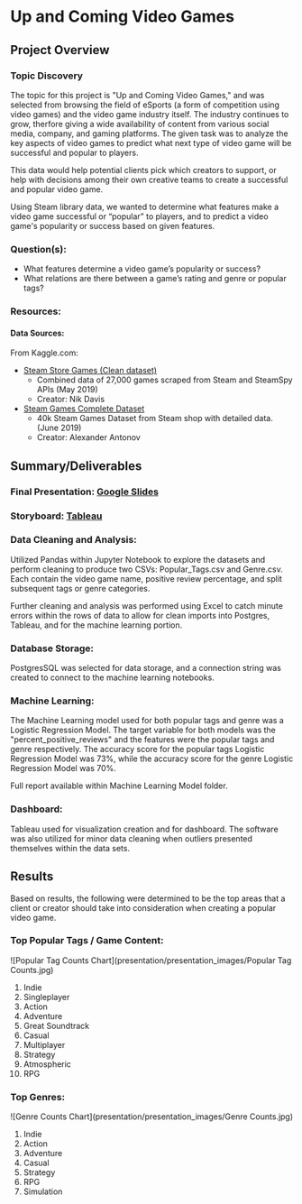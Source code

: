 # Up and Coming Video Games

## Project Overview 

### Topic Discovery 
The topic for this project is "Up and Coming Video Games," and was selected from browsing the field of eSports (a form of competition using video games) and the video game industry itself. The industry continues to grow, therfore giving a wide availability of content from various social media, company, and gaming platforms. The given task was to analyze the key aspects of video games to predict what next type of video game will be successful and popular to players. 

This data would help potential clients pick which creators to support, or help with decisions among their own creative teams to create a successful and popular video game. 

Using Steam library data, we wanted to determine what features make a video game successful or “popular” to players, and to predict a video game's popularity or success based on given features.

### Question(s): 
* What features determine a video game’s popularity or success? 
* What relations are there between a game’s rating and genre or popular tags? 

### Resources: 

#### Data Sources:
From Kaggle.com: 
* [Steam Store Games (Clean dataset)](https://www.kaggle.com/nikdavis/steam-store-games)
    * Combined data of 27,000 games scraped from Steam and SteamSpy APIs (May 2019)
    * Creator: Nik Davis 
* [Steam Games Complete Dataset](https://www.kaggle.com/trolukovich/steam-games-complete-dataset)
    * 40k Steam Games Dataset from Steam shop with detailed data. (June 2019)
    * Creator: Alexander Antonov 

## Summary/Deliverables 

### Final Presentation: [Google Slides](https://docs.google.com/presentation/d/1BftnMm7_0hzENDXpyaWT1JZWwxeSu5iBG8XQtGRbP2U/edit?usp=sharing)

### Storyboard: [Tableau](https://public.tableau.com/profile/eva.fuentes.lopez#!/vizhome/UCB_Storyboard_Dashboard/UpandComingVideoGames?publish=yes)
              

### Data Cleaning and Analysis: 
Utilized Pandas within Jupyter Notebook to explore the datasets and perform cleaning to produce two CSVs: Popular_Tags.csv and Genre.csv. Each contain the video game name, positive review percentage, and split subsequent tags or genre categories. 

Further cleaning and analysis was performed using Excel to catch minute errors within the rows of data to allow for clean imports into Postgres, Tableau, and for the machine learning portion. 

### Database Storage: 
PostgresSQL was selected for data storage, and a connection string was created to connect to the machine learning notebooks. 

### Machine Learning: 
The Machine Learning model used for both popular tags and genre was a Logistic Regression Model. The target variable for both models was the "percent_positive_reviews" and the features were the popular tags and genre respectively. The accuracy score for the popular tags Logistic Regression Model was 73%, while the accuracy score for the genre Logistic Regression Model was 70%.

Full report available within Machine Learning Model folder. 

### Dashboard: 

Tableau used for visualization creation and for dashboard. The software was also utilized for minor data cleaning when outliers presented themselves within the data sets. 

## Results
Based on results, the following were determined to be the top areas that a client or creator should take into consideration when creating a popular video game. 

### Top Popular Tags / Game Content:

![Popular Tag Counts Chart](presentation/presentation_images/Popular Tag Counts.jpg)

1. Indie
2. Singleplayer
3. Action
4. Adventure
5. Great Soundtrack
6. Casual
7. Multiplayer
8. Strategy
9. Atmospheric
10. RPG

### Top Genres:

![Genre Counts Chart](presentation/presentation_images/Genre Counts.jpg)

1. Indie
2. Action
3. Adventure
4. Casual
5. Strategy
6. RPG
7. Simulation

